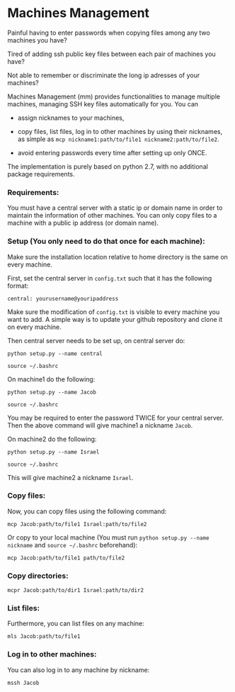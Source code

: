 # Machines Management

Painful having to enter passwords when copying files among any two machines you have? 

Tired of adding ssh public key files between each pair of machines you have? 

Not able to remember or discriminate the long ip adresses of your machines? 

Machines Management (mm) provides functionalities to manage multiple machines, managing SSH key files automatically for you. You can 

* assign nicknames to your machines, 

* copy files, list files, log in to other machines by using their nicknames, as simple as `mcp nickname1:path/to/file1 nickname2:path/to/file2`.

* avoid entering passwords every time after setting up only ONCE. 

The implementation is purely based on python 2.7, with no additional package requirements.

### Requirements:

You must have a central server with a static ip or domain name in order to maintain the information of other machines. You can only copy files to a machine with a public ip address (or domain name).

### Setup (You only need to do that once for each machine):

Make sure the installation location relative to home directory is the same on every machine.

First, set the central server in `config.txt` such that it has the following format:

```
central: yourusername@youripaddress
```

Make sure the modification of `config.txt` is visible to every machine you want to add. A simple way is to update your github repository and clone it on every machine.

Then central server needs to be set up, on central server do:

```
python setup.py --name central
```

```
source ~/.bashrc
```

On machine1 do the following:

```
python setup.py --name Jacob
```

```
source ~/.bashrc
```

You may be required to enter the password TWICE for your central server. Then the above command will give machine1 a nickname `Jacob`.

On machine2 do the following:

```
python setup.py --name Israel
```

```
source ~/.bashrc
```

This will give machine2 a nickname `Israel`.


### Copy files:

Now, you can copy files using the following command:

```
mcp Jacob:path/to/file1 Israel:path/to/file2
```

Or copy to your local machine (You must run `python setup.py --name nickname` and `source ~/.bashrc` beforehand):

```
mcp Jacob:path/to/file1 path/to/file2
```

### Copy directories:

```
mcpr Jacob:path/to/dir1 Israel:path/to/dir2
```

### List files:
Furthermore, you can list files on any machine:

```
mls Jacob:path/to/file1
```

### Log in to other machines:
You can also log in to any machine by nickname:

```
mssh Jacob
```
